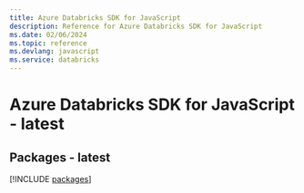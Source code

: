 ```yaml
---
title: Azure Databricks SDK for JavaScript
description: Reference for Azure Databricks SDK for JavaScript
ms.date: 02/06/2024
ms.topic: reference
ms.devlang: javascript
ms.service: databricks
---
```

# Azure Databricks SDK for JavaScript - latest
## Packages - latest
[!INCLUDE [packages](databricks-index.md)]